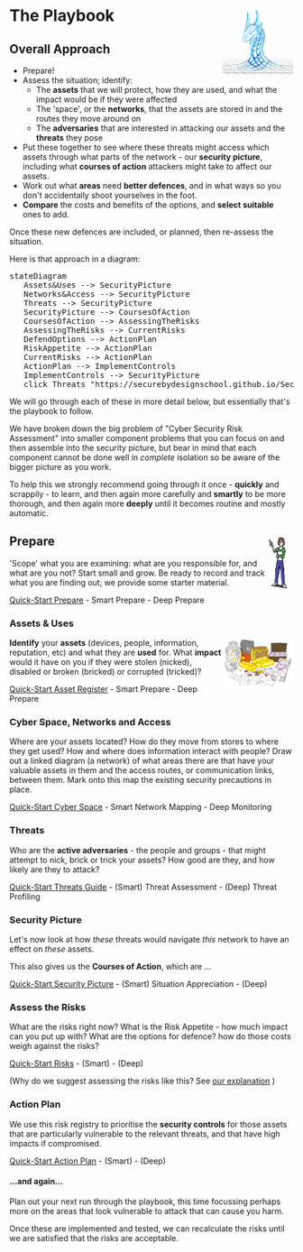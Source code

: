
<script type="module">
	import mermaid from 'https://cdn.jsdelivr.net/npm/mermaid@10/dist/mermaid.esm.min.mjs';
	mermaid.initialize({
		startOnLoad: true
	});
</script>

# <img style="float: right; width: 25%" src="about/CoolBlue.png"/>The Playbook

## Overall Approach

* Prepare!
* Assess the situation; identify:
  * The **assets** that we will protect, how they are used, and what the impact would be if they were affected
  * The 'space', or the **networks**, that the assets are stored in and the routes they move around on
  * The **adversaries** that are interested in attacking our assets and the **threats** they pose 
* Put these together to see where these threats might access which assets through what parts of the network - our **security picture**, including what **courses of action** attackers might take to affect our assets. 
* Work out what **areas** need **better defences**, and in what ways so you don't accidentally shoot yourselves in the foot.
* **Compare** the costs and benefits of the options, and **select suitable** ones to add. 

Once these new defences are included, or planned, then re-assess the situation.

Here is that approach in a diagram:

<pre class="mermaid">
stateDiagram
   Assets&Uses --> SecurityPicture
   Networks&Access --> SecurityPicture
   Threats --> SecurityPicture
   SecurityPicture --> CoursesOfAction
   CoursesOfAction --> AssessingTheRisks
   AssessingTheRisks --> CurrentRisks
   DefendOptions --> ActionPlan
   RiskAppetite --> ActionPlan
   CurrentRisks --> ActionPlan
   ActionPlan --> ImplementControls
   ImplementControls --> SecurityPicture
   click Threats "https://securebydesignschool.github.io/SecureByDesign-Playbook/quick/Threats.html" "banana"
</pre>

We will go through each of these in more detail below, but essentially that's the playbook to follow. 

We have broken down the big problem of "Cyber Security Risk Assessment" into smaller component problems that you can focus on and then assemble into the security picture, but bear in mind that each component cannot be done well in *complete* isolation so be aware of the bigger picture as you work.

To help this we strongly recommend going through it once - **quickly** and scrappily - to learn, and then again more carefully and **smartly** to be more thorough, and then again more **deeply** until it becomes routine and mostly automatic.

## Prepare<img style="float: right; width: 10%" src="PreparingPerson.png"/>

'Scope' what you are examining: what are you responsible for, and what are you not? Start small and grow.  Be ready to record and track what you are finding out; we provide some starter material. 

[Quick-Start Prepare](quick/Prepare.md) - Smart Prepare - Deep Prepare

### Assets & Uses

<img style="float: right; width: 25%" src="./Asset.png"/>**Identify** your **assets** (devices, people, information, reputation, etc)  and what they are **used** for.  What **impact** would it have on you if they were stolen (nicked), disabled or broken (bricked) or corrupted (tricked)?  

[Quick-Start Asset Register](quick/Assets.md) - Smart Prepare - Deep Prepare

### Cyber Space, Networks and Access

Where are your assets located? How do they move from stores to where they get used?  How and where does information interact with people? Draw out a linked diagram (a network) of what areas there are that have your valuable assets in them and the access routes, or communication links, between them. Mark onto this map the existing security precautions in place. 

[Quick-Start Cyber Space](quick/Networks.md)  - Smart Network Mapping - Deep Monitoring 

### Threats

Who are the **active adversaries** - the people and groups - that might attempt to nick, brick or trick your assets?  How good are they, and how likely are they to attack?

[Quick-Start Threats Guide](quick/Threats.md) - (Smart) Threat Assessment - (Deep) Threat Profiling

### Security Picture

Let's now look at how *these* threats would navigate *this* network to have an effect on *these* assets.  

This also gives us the **Courses of Action**, which are ...

[Quick-Start Security Picture](quick/SecurityPicture.md) - (Smart) Situation Appreciation - (Deep) 

### Assess the Risks

What are the risks right now? What is the Risk Appetite - how much impact can you put up with? What are the options for defence? how do those costs weigh against the risks?

[Quick-Start Risks](quick/AssessRisks.md) - (Smart) - (Deep)

(Why do we suggest assessing the risks like this? See [our explanation](explain\WhySecurityPicture.md) )

### Action Plan

We use this risk registry to prioritise the **security controls** for those assets that are particularly vulnerable to the relevant threats, and that have high impacts if compromised. 

[Quick-Start Action Plan](quick/ActionPlan.md) - (Smart) - (Deep)

#### ...and again...

Plan out your next run through the playbook, this time focussing perhaps more on the areas that look vulnerable to attack that can cause you harm. 

Once these are implemented and tested, we can recalculate the risks until we are satisfied that the risks are acceptable.  

